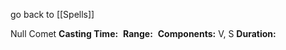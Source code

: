 go back to [[Spells]]

Null Comet
	**Casting Time:** 
	**Range:** 
	**Components:** V, S
	**Duration:** 
